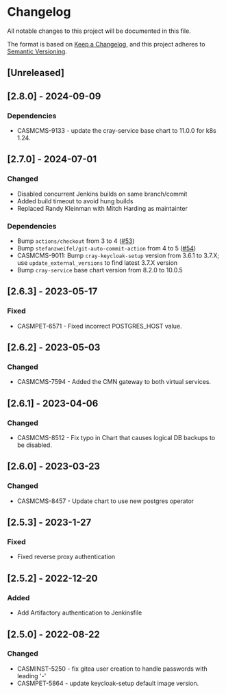 # Changelog

All notable changes to this project will be documented in this file.

The format is based on [Keep a Changelog](https://keepachangelog.com/en/1.0.0/),
and this project adheres to [Semantic Versioning](https://semver.org/spec/v2.0.0.html).

## [Unreleased]

## [2.8.0] - 2024-09-09

### Dependencies
- CASMCMS-9133 - update the cray-service base chart to 11.0.0 for k8s 1.24.

## [2.7.0] - 2024-07-01

### Changed
- Disabled concurrent Jenkins builds on same branch/commit
- Added build timeout to avoid hung builds
- Replaced Randy Kleinman with Mitch Harding as maintainter

### Dependencies
- Bump `actions/checkout` from 3 to 4 ([#53](https://github.com/Cray-HPE/gitea/pull/53))
- Bump `stefanzweifel/git-auto-commit-action` from 4 to 5 ([#54](https://github.com/Cray-HPE/gitea/pull/54))
- CASMCMS-9011: Bump `cray-keycloak-setup` version from 3.6.1 to 3.7.X; use `update_external_versions` to find latest 3.7.X version
- Bump `cray-service` base chart version from 8.2.0 to 10.0.5

## [2.6.3] - 2023-05-17

### Fixed

- CASMPET-6571 - Fixed incorrect POSTGRES_HOST value.

## [2.6.2] - 2023-05-03

### Changed

- CASMCMS-7594 - Added the CMN gateway to both virtual services.

## [2.6.1] - 2023-04-06

### Changed

- CASMCMS-8512 - Fix typo in Chart that causes logical DB backups to be disabled.

## [2.6.0] - 2023-03-23

### Changed

- CASMCMS-8457 - Update chart to use new postgres operator

## [2.5.3] - 2023-1-27

### Fixed

- Fixed reverse proxy authentication

## [2.5.2] - 2022-12-20

### Added

- Add Artifactory authentication to Jenkinsfile

## [2.5.0] - 2022-08-22

### Changed

- CASMINST-5250 - fix gitea user creation to handle passwords with leading '-'
- CASMPET-5864 - update keycloak-setup default image version.